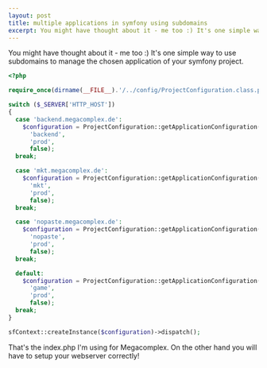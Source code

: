 ```yaml
--- 
layout: post
title: multiple applications in symfony using subdomains
excerpt: You might have thought about it - me too :) It's one simple way to use subdomains to manage the chosen application of your symfony project.
---
```

You might have thought about it - me too :) It's one simple way to use subdomains to manage the chosen application of your symfony project.

```php
<?php

require_once(dirname(__FILE__).'/../config/ProjectConfiguration.class.php');

switch ($_SERVER['HTTP_HOST'])
{
  case 'backend.megacomplex.de':
    $configuration = ProjectConfiguration::getApplicationConfiguration(
      'backend',
      'prod',
      false);
  break;

  case 'mkt.megacomplex.de':
    $configuration = ProjectConfiguration::getApplicationConfiguration(
      'mkt',
      'prod',
      false);
  break;

  case 'nopaste.megacomplex.de':
    $configuration = ProjectConfiguration::getApplicationConfiguration(
      'nopaste',
      'prod',
      false);
  break;

  default:
    $configuration = ProjectConfiguration::getApplicationConfiguration(
      'game',
      'prod',
      false);
  break;
}

sfContext::createInstance($configuration)->dispatch();
```

That's the index.php I'm using for Megacomplex. On the other hand you will have to setup your webserver correctly!
